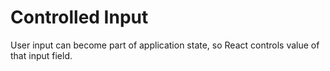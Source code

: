 # Controlled Input
User input can become part of application state, so React controls value of that input field. 